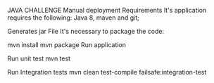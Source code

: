 JAVA CHALLENGE
Manual deployment
Requirements
It's application requires the following: Java 8, maven and git;

Generates jar File
It's necessary to package the code:

mvn install
mvn package
Run application

Run unit test
mvn test

Run Integration tests
mvn clean test-compile failsafe:integration-test
